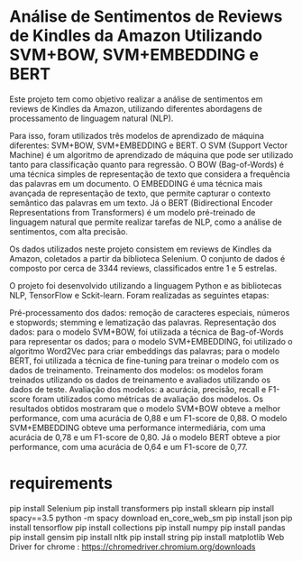 # Análise de Sentimentos de Reviews de Kindles da Amazon Utilizando SVM+BOW, SVM+EMBEDDING e BERT

Este projeto tem como objetivo realizar a análise de sentimentos em reviews de Kindles da Amazon, utilizando diferentes abordagens de processamento de linguagem natural (NLP).

Para isso, foram utilizados três modelos de aprendizado de máquina diferentes: SVM+BOW, SVM+EMBEDDING e BERT. O SVM (Support Vector Machine) é um algoritmo de aprendizado de máquina que pode ser utilizado tanto para classificação quanto para regressão. O BOW (Bag-of-Words) é uma técnica simples de representação de texto que considera a frequência das palavras em um documento. O EMBEDDING é uma técnica mais avançada de representação de texto, que permite capturar o contexto semântico das palavras em um texto. Já o BERT (Bidirectional Encoder Representations from Transformers) é um modelo pré-treinado de linguagem natural que permite realizar tarefas de NLP, como a análise de sentimentos, com alta precisão.

Os dados utilizados neste projeto consistem em reviews de Kindles da Amazon, coletados a partir da biblioteca Selenium. O conjunto de dados é composto por cerca de 3344 reviews, classificados entre 1 e 5 estrelas.

O projeto foi desenvolvido utilizando a linguagem Python e as bibliotecas NLP, TensorFlow e Sckit-learn. Foram realizadas as seguintes etapas:

Pré-processamento dos dados: remoção de caracteres especiais, números e stopwords; stemming e lematização das palavras.
Representação dos dados: para o modelo SVM+BOW, foi utilizada a técnica de Bag-of-Words para representar os dados; para o modelo SVM+EMBEDDING, foi utilizado o algoritmo Word2Vec para criar embeddings das palavras; para o modelo BERT, foi utilizada a técnica de fine-tuning para treinar o modelo com os dados de treinamento.
Treinamento dos modelos: os modelos foram treinados utilizando os dados de treinamento e avaliados utilizando os dados de teste.
Avaliação dos modelos: a acurácia, precisão, recall e F1-score foram utilizados como métricas de avaliação dos modelos.
Os resultados obtidos mostraram que o modelo SVM+BOW obteve a melhor performance, com uma acurácia de 0,88 e um F1-score de 0,88. O modelo SVM+EMBEDDING obteve uma performance intermediária, com uma acurácia de 0,78 e um F1-score de 0,80. Já o modelo BERT obteve a pior performance, com uma acurácia de 0,64 e um F1-score de 0,77.

# requirements
pip install Selenium
pip install  transformers
pip install sklearn
pip install spacy==3.5
python -m spacy download en_core_web_sm
pip install json
pip install tensorflow
pip install collections
pip install numpy 
pip install pandas
pip install gensim
pip install nltk
pip install string
pip install matplotlib
Web Driver for chrome : https://chromedriver.chromium.org/downloads
